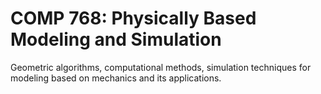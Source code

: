 # COMP 768: Physically Based Modeling and Simulation

Geometric algorithms, computational methods, simulation techniques for modeling based on mechanics and its applications.